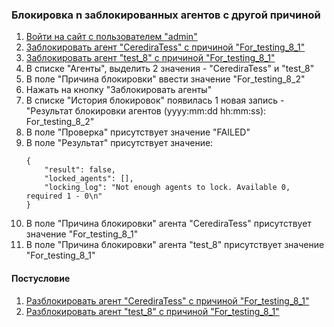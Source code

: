 ### Блокировка n заблокированных агентов c другой причиной

1. [Войти на сайт с пользователем "admin"](../../../0.%20Шаги/1.%20Войти%20на%20сайт%20с%20пользователем%20username.md)
1. [Заблокировать агент "CerediraTess" с причиной "For_testing_8_1"](../../../0.%20Шаги/8.%20Заблокировать%20агент%20agent%20с%20причиной%20lock_cause.md)
1. [Заблокировать агент "test_8" с причиной "For_testing_8_1"](../../../0.%20Шаги/8.%20Заблокировать%20агент%20agent%20с%20причиной%20lock_cause.md)
1. В списке "Агенты", выделить 2 значения - "CerediraTess" и "test_8"
1. В поле "Причина блокировки" ввести значение "For_testing_8_2"
1. Нажать на кнопку "Заблокировать агенты"
1. В списке "История блокировок" появилась 1 новая запись - "Результат блокировки агентов (yyyy:mm:dd hh:mm:ss): For_testing_8_2"
1. В поле "Проверка" присутствует значение "FAILED"
1. В поле "Результат" присутствует значение:
   ```
   {
       "result": false,
       "locked_agents": [],
       "locking_log": "Not enough agents to lock. Available 0, required 1 - 0\n"
   }
   ```
1. В поле "Причина блокировки" агента "CerediraTess" присутствует значение "For_testing_8_1"
1. В поле "Причина блокировки" агента "test_8" присутствует значение "For_testing_8_1"


#### Постусловие

1. [Разблокировать агент "CerediraTess" с причиной "For_testing_8_1"](../../../0.%20Шаги/9.%20Разблокировать%20агент%20agent%20с%20причиной%20lock_cause.md)
1. [Разблокировать агент "test_8" с причиной "For_testing_8_1"](../../../0.%20Шаги/9.%20Разблокировать%20агент%20agent%20с%20причиной%20lock_cause.md)
